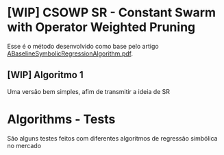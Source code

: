 # [WIP] CSOWP SR - Constant Swarm  with Operator Weighted Pruning
Esse é o método desenvolvido como base pelo artigo [ABaselineSymbolicRegressionAlgorithm.pdf](https://github.com/Guilherme-Ataliba/Phase_Three-SR/files/14030691/ABaselineSymbolicRegressionAlgorithm.pdf). 

## [WIP] Algoritmo 1
Uma versão bem simples, afim de transmitir a ideia de SR

# Algorithms - Tests 
São alguns testes feitos com diferentes algoritmos de regressão simbólica no mercado
